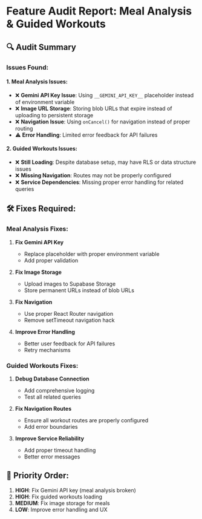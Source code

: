 # Feature Audit Report: Meal Analysis & Guided Workouts

## 🔍 Audit Summary

### Issues Found:

#### **1. Meal Analysis Issues:**
- ❌ **Gemini API Key Issue**: Using `__GEMINI_API_KEY__` placeholder instead of environment variable
- ❌ **Image URL Storage**: Storing blob URLs that expire instead of uploading to persistent storage
- ❌ **Navigation Issue**: Using `onCancel()` for navigation instead of proper routing
- ⚠️ **Error Handling**: Limited error feedback for API failures

#### **2. Guided Workouts Issues:**
- ❌ **Still Loading**: Despite database setup, may have RLS or data structure issues
- ❌ **Missing Navigation**: Routes may not be properly configured
- ❌ **Service Dependencies**: Missing proper error handling for related queries

## 🛠️ Fixes Required:

### **Meal Analysis Fixes:**

1. **Fix Gemini API Key**
   - Replace placeholder with proper environment variable
   - Add proper validation

2. **Fix Image Storage**
   - Upload images to Supabase Storage
   - Store permanent URLs instead of blob URLs

3. **Fix Navigation**
   - Use proper React Router navigation
   - Remove setTimeout navigation hack

4. **Improve Error Handling**
   - Better user feedback for API failures
   - Retry mechanisms

### **Guided Workouts Fixes:**

1. **Debug Database Connection**
   - Add comprehensive logging
   - Test all related queries

2. **Fix Navigation Routes**
   - Ensure all workout routes are properly configured
   - Add error boundaries

3. **Improve Service Reliability**
   - Add proper timeout handling
   - Better error messages

## 🎯 Priority Order:

1. **HIGH**: Fix Gemini API key (meal analysis broken)
2. **HIGH**: Fix guided workouts loading
3. **MEDIUM**: Fix image storage for meals
4. **LOW**: Improve error handling and UX